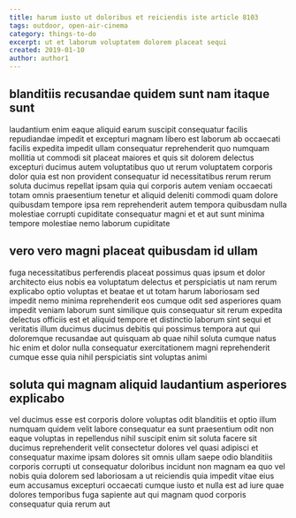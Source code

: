 ```yaml
---
title: harum iusto ut doloribus et reiciendis iste article 8103
tags: outdoor, open-air-cinema
category: things-to-do
excerpt: ut et laborum voluptatem dolorem placeat sequi
created: 2019-01-10
author: author1
---
```


## blanditiis recusandae quidem sunt nam itaque sunt

laudantium enim eaque aliquid earum suscipit consequatur facilis repudiandae impedit et excepturi magnam libero est laborum ab occaecati facilis expedita impedit ullam consequatur reprehenderit quo numquam mollitia ut commodi sit placeat maiores et quis sit dolorem delectus excepturi ducimus autem voluptatibus quo ut rerum voluptatem corporis dolor quia est non provident consequatur id necessitatibus rerum rerum soluta ducimus repellat ipsam quia qui corporis autem veniam occaecati totam omnis praesentium tenetur et aliquid deleniti commodi quam dolore quibusdam tempore ipsa rem reprehenderit autem tempora quibusdam nulla molestiae corrupti cupiditate consequatur magni et et aut sunt minima tempore molestiae nemo laborum cupiditate

## vero vero magni placeat quibusdam id ullam

fuga necessitatibus perferendis placeat possimus quas ipsum et dolor architecto eius nobis ea voluptatum delectus et perspiciatis ut nam rerum explicabo optio voluptas et beatae et ut totam harum laboriosam sed impedit nemo minima reprehenderit eos cumque odit sed asperiores quam impedit veniam laborum sunt similique quis consequatur sit rerum expedita delectus officiis est et aliquid tempore et distinctio laborum sint sequi et veritatis illum ducimus ducimus debitis qui possimus tempora aut qui doloremque recusandae aut quisquam ab quae nihil soluta cumque natus hic enim et dolor nulla consequatur exercitationem magni reprehenderit cumque esse quia nihil perspiciatis sint voluptas animi

## soluta qui magnam aliquid laudantium asperiores explicabo

vel ducimus esse est corporis dolore voluptas odit blanditiis et optio illum numquam quidem velit labore consequatur ea sunt praesentium odit non eaque voluptas in repellendus nihil suscipit enim sit soluta facere sit ducimus reprehenderit velit consectetur dolores vel quasi adipisci et consequatur maxime ipsam dolores sit omnis ullam saepe odio blanditiis corporis corrupti ut consequatur doloribus incidunt non magnam ea quo vel nobis quia dolorem sed laboriosam a ut reiciendis quia impedit vitae eius eum accusamus excepturi occaecati cumque iusto et nulla est ad iure quae dolores temporibus fuga sapiente aut qui magnam quod corporis consequatur quia rerum aut
